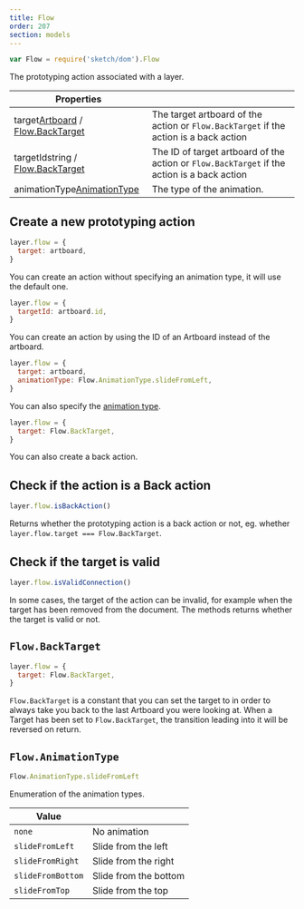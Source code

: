 ```yaml
---
title: Flow
order: 207
section: models
---
```


```javascript
var Flow = require('sketch/dom').Flow
```

The prototyping action associated with a layer.

| Properties |  |
| --- | --- |
| target<span class="arg-type">[Artboard](#artboard) / [Flow.BackTarget](#flowbacktarget)</span> | The target artboard of the action or `Flow.BackTarget` if the action is a back action |
| targetId<span class="arg-type">string / [Flow.BackTarget](#flowbacktarget)</span> | The ID of target artboard of the action or `Flow.BackTarget` if the action is a back action |
| animationType<span class="arg-type">[AnimationType](#flowanimationtype)</span> | The type of the animation. |

## Create a new prototyping action

```javascript
layer.flow = {
  target: artboard,
}
```

You can create an action without specifying an animation type, it will use the default one.

```javascript
layer.flow = {
  targetId: artboard.id,
}
```

You can create an action by using the ID of an Artboard instead of the artboard.

```javascript
layer.flow = {
  target: artboard,
  animationType: Flow.AnimationType.slideFromLeft,
}
```

You can also specify the [animation type](#flowanimationtype).

```javascript
layer.flow = {
  target: Flow.BackTarget,
}
```

You can also create a back action.

## Check if the action is a Back action

```javascript
layer.flow.isBackAction()
```

Returns whether the prototyping action is a back action or not, eg. whether `layer.flow.target === Flow.BackTarget`.

## Check if the target is valid

```javascript
layer.flow.isValidConnection()
```

In some cases, the target of the action can be invalid, for example when the target has been removed from the document. The methods returns whether the target is valid or not.

## `Flow.BackTarget`

```javascript
layer.flow = {
  target: Flow.BackTarget,
}
```

`Flow.BackTarget` is a constant that you can set the target to in order to always take you back to the last Artboard you were looking at. When a Target has been set to `Flow.BackTarget`, the transition leading into it will be reversed on return.

## `Flow.AnimationType`

```javascript
Flow.AnimationType.slideFromLeft
```

Enumeration of the animation types.

| Value             |                       |
| ----------------- | --------------------- |
| `none`            | No animation          |
| `slideFromLeft`   | Slide from the left   |
| `slideFromRight`  | Slide from the right  |
| `slideFromBottom` | Slide from the bottom |
| `slideFromTop`    | Slide from the top    |
